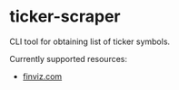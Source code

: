 # ticker-scraper

CLI tool for obtaining list of ticker symbols.

Currently supported resources:
 - [finviz.com](https://finviz.com/)
